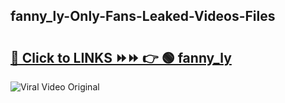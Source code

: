 
 ## fanny_ly-Only-Fans-Leaked-Videos-Files

# <h2><a href="https://mediaupload.pro?fanny_ly">🔗 Click to LINKS ⏩⏩ 👉 🟢 fanny_ly </a></h2>

<a href="https://mediaupload.pro?fanny_ly" rel="nofollow" data-target="animated-image.originalLink"><img src="https://i.ibb.co.com/xMMVF88/686577567.gif" alt="Viral Video Original" style="max-width: 100%; display: inline-block;" data-target="animated-image.originalImage"></a>